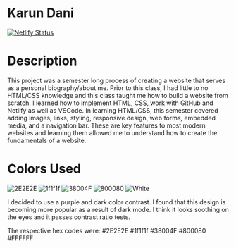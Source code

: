 # Karun Dani 
[![Netlify Status](https://api.netlify.com/api/v1/badges/5ab1d7ec-277e-4e6f-a292-721caa2da7fe/deploy-status)](https://app.netlify.com/sites/about-me-kndi9/deploys)

# Description
This project was a semester long process of creating a website that serves as a personal biography/about me. Prior to this class, I had little to no HTML/CSS knowledge and this class taught me how to build a website from scratch. I learned how to implement HTML, CSS, work with GitHub and Netlify as well as VSCode. In learning HTML/CSS, this semester covered adding images, links, styling, responsive design, web forms, embedded media, and a navigation bar. These are key features to most modern websites and learning them allowed me to understand how to create the fundamentals of a website.

# Colors Used
![2E2E2E](https://user-images.githubusercontent.com/87029571/206929952-4d790b82-ceed-47e6-9d9b-349523cf7e14.png)
![1f1f1f](https://user-images.githubusercontent.com/87029571/206929953-c76fba09-9b12-41d0-9a62-533e54f8cf0b.png)
![38004F](https://user-images.githubusercontent.com/87029571/206930044-ada2bff2-ac24-49b6-849c-6d81e863c5aa.png)
![800080](https://user-images.githubusercontent.com/87029571/206930045-bbf0a326-18d3-49fd-a9c4-1d96ec98455e.png)
![White](https://user-images.githubusercontent.com/87029571/206930131-f5969b36-96ef-42c1-9b95-7ff42644e400.png)

I decided to use a purple and dark color contrast. I found that this design is becoming more popular as a result of dark mode. I think it looks soothing on the eyes and it passes contrast ratio tests.

The respective hex codes were:
#2E2E2E
#1f1f1f
#38004F
#800080
#FFFFFF
